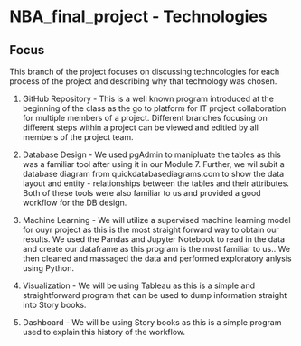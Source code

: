 # NBA_final_project - Technologies

## Focus

This branch of the project focuses on discussing techncologies for each process of the project and describing why that technology was chosen.

1. GitHub Repository -  This is a well known program introduced at the beginning of the class as the go to platform for IT project collaboration for multiple members of a project.  Different branches focusing on different steps within a project can be viewed and editied by all members of the project team.

2. Database Design - We used pgAdmin to manipluate the tables as this was a familiar tool after using it in our Module 7. Further, we wil subit a database diagram from quickdatabasediagrams.com to show the data layout and entity - relationships between the tables and their attributes.  Both of these tools were also familiar to us and provided a good workflow for the DB design.

3. Machine Learning - We will utilize a supervised machine learning model for ouyr project as this is the most straight forward way to obtain our results.  We used the Pandas and Jupyter Notebook to read in the data and create our dataframe as this program is the most familiar to us..  We then cleaned and massaged the data and performed exploratory anlysis using Python.

4. Visualization - We will be using Tableau as this is a simple and straightforward program that can be used to dump information straight into Story books.

5. Dashboard - We will be using Story books as this is a simple program used to explain this history of the workflow.


